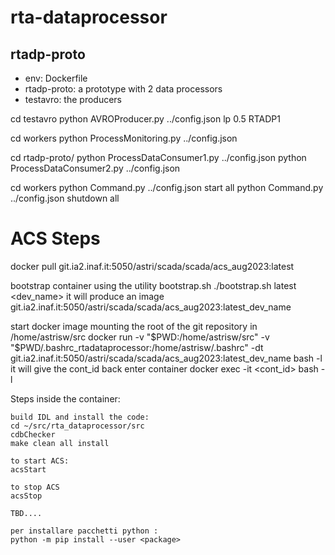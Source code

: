 # rta-dataprocessor

## rtadp-proto
- env: Dockerfile
- rtadp-proto: a prototype with 2 data processors
- testavro: the producers

cd testavro
python AVROProducer.py ../config.json lp 0.5 RTADP1

cd workers
python ProcessMonitoring.py ../config.json

cd rtadp-proto/
python ProcessDataConsumer1.py ../config.json
python ProcessDataConsumer2.py ../config.json  

cd workers
python Command.py ../config.json start all
python Command.py ../config.json shutdown all

# ACS Steps
docker pull git.ia2.inaf.it:5050/astri/scada/scada/acs_aug2023:latest

bootstrap container using the utility bootstrap.sh
./bootstrap.sh latest <dev_name>
it will produce an image git.ia2.inaf.it:5050/astri/scada/scada/acs_aug2023:latest_dev_name

start docker image mounting the root of the git repository in /home/astrisw/src
docker run -v "$PWD:/home/astrisw/src" -v "$PWD/.bashrc_rtadataprocessor:/home/astrisw/.bashrc" -dt git.ia2.inaf.it:5050/astri/scada/scada/acs_aug2023:latest_dev_name bash -l
it will give the cont_id back
enter container 
docker exec -it <cont_id> bash -l


Steps inside the container:
    
    build IDL and install the code:
    cd ~/src/rta_dataprocessor/src
    cdbChecker
    make clean all install 

    to start ACS:
    acsStart

    to stop ACS 
    acsStop

    TBD....

    per installare pacchetti python :
    python -m pip install --user <package>